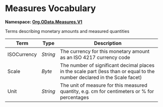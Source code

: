 # Measures Vocabulary
**Namespace: [Org.OData.Measures.V1](Org.OData.Measures.V1.xml)**

Terms describing monetary amounts and measured quantities

Term|Type|Description
----|----|-----------
ISOCurrency|*String*|The currency for this monetary amount as an ISO 4217 currency code
Scale|*Byte*|The number of significant decimal places in the scale part (less than or equal to the number declared in the Scale facet)
Unit|*String*|The unit of measure for this measured quantity, e.g. cm for centimeters or % for percentages
